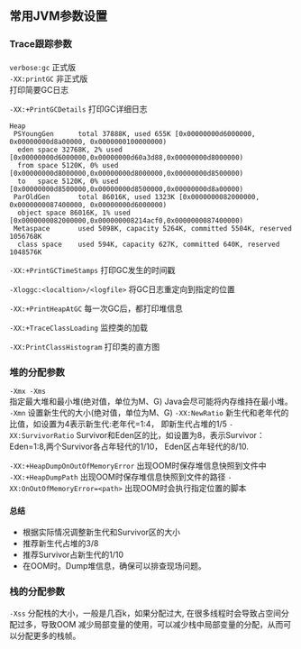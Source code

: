 ## 常用JVM参数设置

### Trace跟踪参数
#### 
`verbose:gc` 正式版   
`-XX:printGC`  非正式版  
打印简要GC日志

`-XX:+PrintGCDetails` 
打印GC详细日志  
```
Heap
 PSYoungGen      total 37888K, used 655K [0x00000000d6000000, 0x00000000d8a00000, 0x0000000100000000)
  eden space 32768K, 2% used [0x00000000d6000000,0x00000000d60a3d88,0x00000000d8000000)
  from space 5120K, 0% used [0x00000000d8000000,0x00000000d8000000,0x00000000d8500000)
  to   space 5120K, 0% used [0x00000000d8500000,0x00000000d8500000,0x00000000d8a00000)
 ParOldGen       total 86016K, used 1323K [0x0000000082000000, 0x0000000087400000, 0x00000000d6000000)
  object space 86016K, 1% used [0x0000000082000000,0x000000008214acf0,0x0000000087400000)
 Metaspace       used 5098K, capacity 5264K, committed 5504K, reserved 1056768K
  class space    used 594K, capacity 627K, committed 640K, reserved 1048576K
```

`-XX:+PrintGCTimeStamps` 
打印GC发生的时间戳

`-Xloggc:<localtion>/<logfile>`
将GC日志重定向到指定的位置

`-XX:+PrintHeapAtGC`
每一次GC后，都打印堆信息

`-XX:+TraceClassLoading`
监控类的加载

`-XX:PrintClassHistogram`
打印类的直方图

### 堆的分配参数
`-Xmx -Xms`  
指定最大堆和最小堆(绝对值，单位为M、G)
Java会尽可能将内存维持在最小堆。  
`-Xmn`
设置新生代的大小(绝对值，单位为M、G)
`-XX:NewRatio`
新生代和老年代的比值，如设置为4表示新生代:老年代=1:4， 即新生代占堆的1/5
`-XX:SurvivorRatio`
Survivor和Eden区的比，如设置为8，表示Survivor：Eden=1:8,两个Survivor各占年轻代的1/10，
Eden区占年轻代的8/10.

`-XX:+HeapDumpOnOutOfMemoryError`
出现OOM时保存堆信息快照到文件中  
`-XX:+HeapDumpPath`
出现OOM时保存堆信息快照到文件的路径
`-XX:OnOutOfMemoryError=<path>`
出现OOM时会执行指定位置的脚本

#### 总结
* 根据实际情况调整新生代和Survivor区的大小
* 推荐新生代占堆的3/8
* 推荐Survivor占新生代的1/10
* 在OOM时。Dump堆信息，确保可以排查现场问题。

### 栈的分配参数
`-Xss`
分配栈的大小，一般是几百k，如果分配过大, 在很多线程时会导致占空间分配过多，导致OOM
减少局部变量的使用，可以减少栈中局部变量的分配，从而可以分配更多的栈帧。








